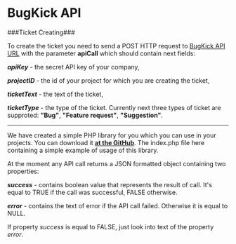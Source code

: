 # BugKick API #

###Ticket Creating###

To create the ticket you need to send a POST HTTP request 
to [BugKick API URL](https://bugkick.com/api "BugKick API URL") 
with the parameter **apiCall** which should contain next fields:

***apiKey*** - the secret API key of your company,

***projectID*** - the id of your project for which you are creating the ticket,

***ticketText*** - the text of the ticket,

***ticketType*** - the type of the ticket.
Currently next three types of ticket are supproted: 
**"Bug"**, **"Feature request"**, **"Suggestion"**.


----------


We have created a simple PHP library for you which you can use in your projects. 
You can download it **[at the GitHub](https://github.com/BugKick-Dev/BugKick-API "BugKick API PHP library")**. 
The index.php file here containing a simple example of usage of this library.

At the moment any API call returns a JSON formatted object containing two properties:

***success*** - contains boolean value that represents the result of call. 
It's equal to TRUE if the call was successful, FALSE otherwise.

***error*** - contains the text of error if the API call failed. Otherwise it is equal to NULL.

If property *success* is equal to FALSE, just look into text of the property *error*.
